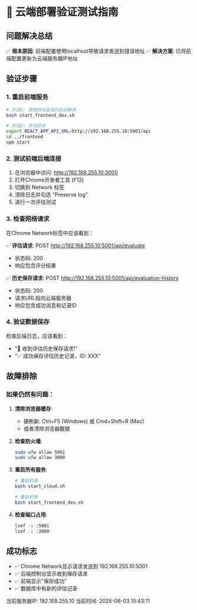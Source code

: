 
# 🧪 云端部署验证测试指南

## 问题解决总结
✅ **根本原因**: 前端配置使用localhost导致请求发送到错误地址
✅ **解决方案**: 已将前端配置更新为云端服务器IP地址

## 验证步骤

### 1. 重启前端服务
```bash
# 方法1: 使用自动生成的启动脚本
bash start_frontend_dev.sh

# 方法2: 手动启动
export REACT_APP_API_URL=http://192.168.255.10:5001/api
cd ../frontend
npm start
```

### 2. 测试前端后端连接
1. 在浏览器中访问: http://192.168.255.10:3000
2. 打开Chrome开发者工具 (F12)
3. 切换到 Network 标签
4. 清除日志并勾选 "Preserve log"
5. 进行一次评估测试

### 3. 检查网络请求
在Chrome Network标签中应该看到：

✅ **评估请求**: POST http://192.168.255.10:5001/api/evaluate
   - 状态码: 200
   - 响应包含评分结果

✅ **历史保存请求**: POST http://192.168.255.10:5001/api/evaluation-history  
   - 状态码: 200
   - 请求URL指向云端服务器
   - 响应包含成功消息和记录ID

### 4. 验证数据保存
检查后端日志，应该看到：
- "🎯 收到评估历史保存请求!"
- "✅ 成功保存评估历史记录，ID: XXX"

## 故障排除

### 如果仍然有问题：

1. **清除浏览器缓存**:
   - 硬刷新: Ctrl+F5 (Windows) 或 Cmd+Shift+R (Mac)
   - 或者清除浏览器数据

2. **检查防火墙**:
   ```bash
   sudo ufw allow 5001
   sudo ufw allow 3000
   ```

3. **重启所有服务**:
   ```bash
   # 重启后端
   bash start_cloud.sh
   
   # 重启前端
   bash start_frontend_dev.sh
   ```

4. **检查端口占用**:
   ```bash
   lsof -i :5001
   lsof -i :3000
   ```

## 成功标志
- ✅ Chrome Network显示请求发送到 192.168.255.10:5001
- ✅ 后端控制台显示收到保存请求
- ✅ 前端显示"保存成功"
- ✅ 数据库中有新的评估记录

当前服务器IP: 192.168.255.10
当前时间: 2025-06-03 15:43:11
